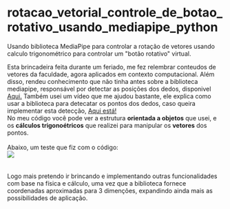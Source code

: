 # rotacao_vetorial_controle_de_botao_rotativo_usando_mediapipe_python
Usando biblioteca MediaPipe para controlar a rotação de vetores usando calculo trigonométrico para controlar um "botão rotativo" virtual.

Esta brincadeira feita durante um feriado, me fez relembrar conteudos de vetores da faculdade, agora aplicados em contexto computacional. Além disso, rendeu conhecimento que não tinha antes sobre a biblioteca mediapipe, responsável por detectar as posições dos dedos, disponivel <a href="https://google.github.io/mediapipe/solutions/hands.html">Aqui.</a> Também usei um vídeo que me ajudou bastante, ele explica como usar a biblioteca para detecatar os pontos dos dedos, caso queira implementar esta detecção, <a href="https://www.youtube.com/watch?v=NZde8Xt78Iw&t=291s&ab_channel=Murtaza%27sWorkshop-RoboticsandAI"> Aqui está!</a> 
</br>No meu código você pode ver a estrutura <b>orientada a objetos</b> que usei, e os <b>cálculos trigonoétricos</b> que realizei para manipular os <b>vetores</b> dos pontos.
</br>
</br>
Abaixo, um teste que fiz com o código:</br>
![](gif_video_teste_mediapipe.gif)
</br>
</br>
</br>
Logo mais pretendo ir brincando e implementando outras funcionalidades com base na física e cálculo, uma vez que a biblioteca fornece coordenadas aproximadas para 3 dimenções, expandindo ainda mais as possibilidades de aplicação.
